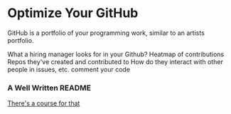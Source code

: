 # Optimize Your GitHub

GitHub is a portfolio of your programming work, similar to an artists portfolio.

What a hiring manager looks for in your Github?
Heatmap of contributions
Repos they've created and contributed to
How do they interact with other people in issues, etc.
comment your code

### A Well Written README

[There's a course for that](https://classroom.udacity.com/courses/ud77://classroom.udacity.com/courses/ud777)
